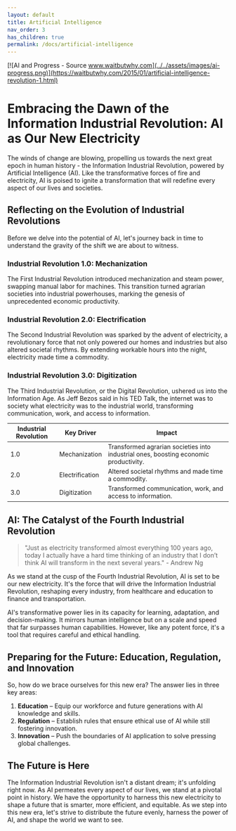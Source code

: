 ```yaml
---
layout: default
title: Artificial Intelligence
nav_order: 3
has_children: true
permalink: /docs/artificial-intelligence
---
```


[![AI and Progress - Source www.waitbutwhy.com](../../assets/images/ai-progress.png)](https://waitbutwhy.com/2015/01/artificial-intelligence-revolution-1.html)

# Embracing the Dawn of the Information Industrial Revolution: AI as Our New Electricity

The winds of change are blowing, propelling us towards the next great epoch in human history - the Information Industrial Revolution, powered by Artificial Intelligence (AI). Like the transformative forces of fire and electricity, AI is poised to ignite a transformation that will redefine every aspect of our lives and societies.

## Reflecting on the Evolution of Industrial Revolutions

Before we delve into the potential of AI, let's journey back in time to understand the gravity of the shift we are about to witness.

### Industrial Revolution 1.0: Mechanization

The First Industrial Revolution introduced mechanization and steam power, swapping manual labor for machines. This transition turned agrarian societies into industrial powerhouses, marking the genesis of unprecedented economic productivity.

### Industrial Revolution 2.0: Electrification

The Second Industrial Revolution was sparked by the advent of electricity, a revolutionary force that not only powered our homes and industries but also altered societal rhythms. By extending workable hours into the night, electricity made time a commodity.

### Industrial Revolution 3.0: Digitization

The Third Industrial Revolution, or the Digital Revolution, ushered us into the Information Age. As Jeff Bezos said in his TED Talk, the internet was to society what electricity was to the industrial world, transforming communication, work, and access to information.

| Industrial Revolution | Key Driver    | Impact |
|-----------------------|---------------|--------|
| 1.0                   | Mechanization | Transformed agrarian societies into industrial ones, boosting economic productivity. |
| 2.0                   | Electrification | Altered societal rhythms and made time a commodity. |
| 3.0                   | Digitization   | Transformed communication, work, and access to information. |

## AI: The Catalyst of the Fourth Industrial Revolution

> "Just as electricity transformed almost everything 100 years ago, today I actually have a hard time thinking of an industry that I don’t think AI will transform in the next several years." - Andrew Ng

As we stand at the cusp of the Fourth Industrial Revolution, AI is set to be our new electricity. It's the force that will drive the Information Industrial Revolution, reshaping every industry, from healthcare and education to finance and transportation.

AI's transformative power lies in its capacity for learning, adaptation, and decision-making. It mirrors human intelligence but on a scale and speed that far surpasses human capabilities. However, like any potent force, it's a tool that requires careful and ethical handling. 

## Preparing for the Future: Education, Regulation, and Innovation

So, how do we brace ourselves for this new era? The answer lies in three key areas: 

1. **Education** – Equip our workforce and future generations with AI knowledge and skills.
2. **Regulation** – Establish rules that ensure ethical use of AI while still fostering innovation.
3. **Innovation** – Push the boundaries of AI application to solve pressing global challenges.

## The Future is Here

The Information Industrial Revolution isn't a distant dream; it's unfolding right now. As AI permeates every aspect of our lives, we stand at a pivotal point in history. We have the opportunity to harness this new electricity to shape a future that is smarter, more efficient, and equitable. As we step into this new era, let's strive to distribute the future evenly, harness the power of AI, and shape the world we want to see.
